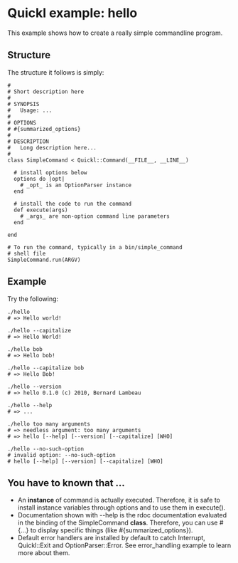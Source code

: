 # Quickl example: hello 

This example shows how to create a really simple commandline program. 

## Structure

The structure it follows is simply:

    #
    # Short description here
    #
    # SYNOPSIS
    #   Usage: ...
    #
    # OPTIONS
    # #{summarized_options}
    #
    # DESCRIPTION
    #   Long description here...
    #
    class SimpleCommand < Quickl::Command(__FILE__, __LINE__)
    
      # install options below
      options do |opt|
        # _opt_ is an OptionParser instance
      end
      
      # install the code to run the command
      def execute(args)
        # _args_ are non-option command line parameters
      end
    
    end
    
    # To run the command, typically in a bin/simple_command 
    # shell file
    SimpleCommand.run(ARGV)
    

## Example

Try the following:

    ./hello 
    # => Hello world!
    
    ./hello --capitalize
    # => Hello World!

    ./hello bob
    # => Hello bob!
    
    ./hello --capitalize bob
    # => Hello Bob!
    
    ./hello --version
    # => hello 0.1.0 (c) 2010, Bernard Lambeau
    
    ./hello --help
    # => ...
    
    ./hello too many arguments
    # => needless argument: too many arguments
    # => hello [--help] [--version] [--capitalize] [WHO]
    
    ./hello --no-such-option 
    # invalid option: --no-such-option
    # hello [--help] [--version] [--capitalize] [WHO]

## You have to known that ...

* An **instance** of command is actually executed. Therefore, it is safe to install instance variables through options and to use them in execute().
* Documentation shown with --help is the rdoc documentation evaluated in the binding of the SimpleCommand **class**. Therefore, you can use #{...} to display specific things (like #{summarized_options}).
* Default error handlers are installed by default to catch Interrupt, Quickl::Exit and OptionParser::Error. See error_handling example to learn more about them.
